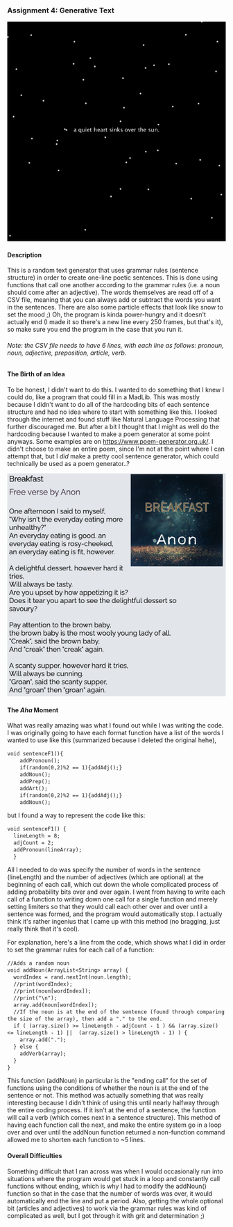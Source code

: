 ### Assignment 4: Generative Text

![](IM_Assignent4_Screenshot.png)

#### Description

This is a random text generator that uses grammar rules (sentence structure) in order to create one-line poetic sentences.
This is done using functions that call one another according to the grammar rules (i.e. a noun should come after
an adjective). The words themselves are read off of a CSV file, meaning that you can always add or subtract the words you
want in the sentences. There are also some particle effects that look like snow to set the mood ;) Oh, the program is kinda power-hungry and it doesn't actually end (I made it so there's a new line every 250 frames, but that's it), so make sure you
end the program in the case that you run it.
###### Note: the CSV file needs to have 6 lines, with each line as follows: pronoun, noun, adjective, preposition, article, verb.

#### The Birth of an Idea

To be honest, I didn't want to do this. I wanted to do something that I knew I could do, like a program that could fill in a 
MadLib. This was mostly because I didn't want to do all of the hardcoding bits of each sentence structure and had no idea 
where to start with something like this. I looked through the internet and found stuff like Natural Language Processing that
further discouraged me. But after a bit I thought that I might as well do the hardcoding because I wanted to make a poem
generator at some point anyways. Some examples are on https://www.poem-generator.org.uk/. I didn't choose to make an entire
poem, since I'm not at the point where I can attempt that, but I *did* make a pretty cool sentence generator, which could
technically be used as a poem generator..? 

![](PoemGenerator_Screenshot.png)

#### The *Aha* Moment

What was really amazing was what I found out while I was writing the code. I was originally going to have each format function have a list of the words I wanted to use like this (summarized because I deleted the original hehe),

    void sentenceF1(){
        addPronoun();
        if(random(0,2)%2 == 1){addAdj();}
        addNoun();
        addPrep();
        addArt();
        if(random(0,2)%2 == 1){addAdj();}
        addNoun();

but I found a way to represent the code like this: 

    void sentenceF1() {
      lineLength = 8;
      adjCount = 2;
      addPronoun(lineArray);
      }
            
All I needed to do was specify the number of words in the sentence (lineLength) and the number of adjectives (which are optional) at the beginning of each call, which cut down the whole complicated process of adding probability bits over and
over again. I went from having to write each call of a function to writing down one call for a single function and merely 
setting limiters so that they would call each other over and over until a sentence was formed, and the program would 
automatically stop. I actually think it's rather ingenius that I came up with this method (no bragging, just really think 
that it's cool).

For explanation, here's a line from the code, which shows what I did in order to set the grammar rules for 
each call of a function:

    //Adds a random noun
    void addNoun(ArrayList<String> array) {
      wordIndex = rand.nextInt(noun.length);
      //print(wordIndex);
      //print(noun[wordIndex]);
      //print("\n");
      array.add(noun[wordIndex]);
      //If the noun is at the end of the sentence (found through comparing the size of the array), then add a "." to the end.
      if ( (array.size() >= lineLength - adjCount - 1 ) && (array.size() <= lineLength - 1) ||  (array.size() > lineLength - 1) ) {
        array.add(".");
      } else {
        addVerb(array);
      }
    }

This function (addNoun) in particular is the "ending call" for the set of functions using the conditions of whether the noun
is at the end of the sentence or not. This method was actually something that was really interesting because I didn't think
of using this until nearly halfway through the entire coding process. If it isn't at the end of a sentence, the function
will call a verb (which comes next in a sentence structure).
This method of having each function call the next, and make the entire system go in a loop over and over until the 
addNoun function returned a non-function command allowed me to shorten each function to ~5 lines.

#### Overall Difficulties

Something difficult that I ran across was when I would occasionally run into situations where the program would get stuck
in a loop and constantly call functions without ending, which is why I had to modify the addNoun() function so that in 
the case that the number of words was over, it would automatically end the line and put a period. Also, getting the whole
optional bit (articles and adjectives) to work via the grammar rules was kind of complicated as well, but I got through it
with grit and determination ;)
